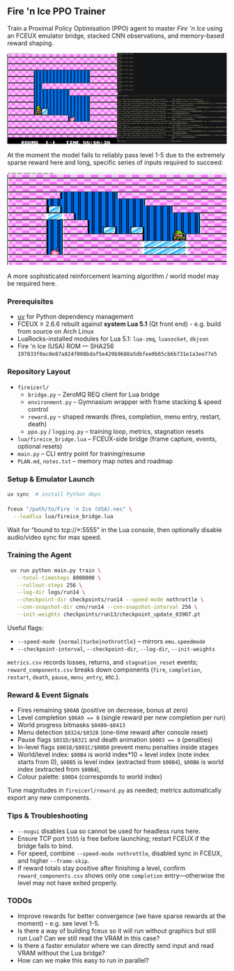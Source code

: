 ## Fire 'n Ice PPO Trainer

Train a Proximal Policy Optimisation (PPO) agent to master *Fire 'n Ice* using an FCEUX emulator bridge, stacked CNN observations, and memory-based reward shaping.

![Gameplay Screenshot](screenshot.png)

At the moment the model fails to reliably pass level 1-5 due to the extremely sparse reward here and long, specific series of inputs required to succeed:

![Level 1-5](level1-5.png)

A more sophisticated reinforcement learning algorithm / world model may be required here.


### Prerequisites
- [uv](https://docs.astral.sh/uv/) for Python dependency management
- FCEUX ≥ 2.6.6 rebuilt against **system Lua 5.1** (Qt front end) - e.g. build from source on Arch Linux
- LuaRocks-installed modules for Lua 5.1: `lua-zmq`, `luasocket`, `dkjson`
- Fire 'n Ice (USA) ROM — SHA256 `197833f0ac0e87a824f008bdaf5e429b9688a5dbfee0b65cb6b731e1a3ee77e5`

### Repository Layout
- `fireicerl/`
  - `bridge.py` – ZeroMQ REQ client for Lua bridge
  - `environment.py` – Gymnasium wrapper with frame stacking & speed control
  - `reward.py` – shaped rewards (fires, completion, menu entry, restart, death)
  - `ppo.py` / `logging.py` – training loop, metrics, stagnation resets
- `lua/fireice_bridge.lua` – FCEUX-side bridge (frame capture, events, optional resets)
- `main.py` – CLI entry point for training/resume
- `PLAN.md`, `notes.txt` – memory map notes and roadmap

### Setup & Emulator Launch
```bash
uv sync  # install Python deps

fceux "/path/to/Fire 'n Ice (USA).nes" \
  --loadlua lua/fireice_bridge.lua
```
Wait for “bound to tcp://*:5555” in the Lua console, then optionally disable audio/video sync for max speed.

### Training the Agent
```bash
 uv run python main.py train \
   --total-timesteps 8000000 \
   --rollout-steps 256 \
   --log-dir logs/run14 \
   --checkpoint-dir checkpoints/run14 --speed-mode nothrottle \
   --cnn-snapshot-dir cnn/run14 --cnn-snapshot-interval 256 \
   --init-weights checkpoints/run13/checkpoint_update_03907.pt
```
Useful flags:
- `--speed-mode {normal|turbo|nothrottle}` – mirrors `emu.speedmode`
- `--checkpoint-interval`, `--checkpoint-dir`, `--log-dir`, `--init-weights`

`metrics.csv` records losses, returns, and `stagnation_reset` events; `reward_components.csv` breaks down components (`fire`, `completion`, `restart`, `death`, `pause`, `menu_entry`, etc.).

### Reward & Event Signals
- Fires remaining `$00AB` (positive on decrease, bonus at zero)
- Level completion `$06A9 == 0` (single reward per *new* completion per run)
- World progress bitmasks `$0400–$0413`
- Menu detection `$0324/$0328` (one-time reward after console reset)
- Pause flags `$031D/$0321` and death animation `$0003 == 8` (penalties)
- In-level flags `$0018/$001C/$00D0` prevent menu penalties inside stages
- World/level index: `$00B4` is world index*10 + level index (note index starts from 0), `$00B5` is level index (extracted from `$00B4`),  `$00B6` is world index (extracted from `$00B4`), 
- Colour palette: `$00D4` (corresponds to world index)

Tune magnitudes in `fireicerl/reward.py` as needed; metrics automatically export any new components.

### Tips & Troubleshooting
- `--nogui` disables Lua so cannot be used for headless runs here.
- Ensure TCP port `5555` is free before launching; restart FCEUX if the bridge fails to bind.
- For speed, combine `--speed-mode nothrottle`, disabled sync in FCEUX, and higher `--frame-skip`.
- If reward totals stay positive after finishing a level, confirm `reward_components.csv` shows only one `completion` entry—otherwise the level may not have exited properly.

### TODOs

- Improve rewards for better convergence (we have sparse rewards at the
  moment) - e.g. see level 1-5.
- Is there a way of building fceux so it will run without graphics but
  still run Lua? Can we still read the VRAM in this case?
- Is there a faster emulator where we can directly send input and read
  VRAM without the Lua bridge?
- How can we make this easy to run in parallel?
